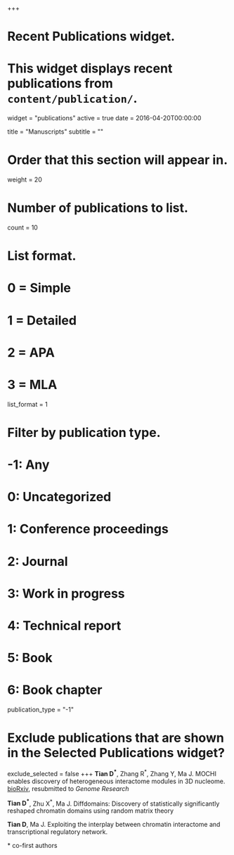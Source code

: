 +++
# Recent Publications widget.
# This widget displays recent publications from `content/publication/`.
widget = "publications"
active = true
date = 2016-04-20T00:00:00

title = "Manuscripts"
subtitle = ""

# Order that this section will appear in.
weight = 20

# Number of publications to list.
count = 10

# List format.
#   0 = Simple
#   1 = Detailed
#   2 = APA
#   3 = MLA
list_format = 1

# Filter by publication type.
# -1: Any
#  0: Uncategorized
#  1: Conference proceedings
#  2: Journal
#  3: Work in progress
#  4: Technical report
#  5: Book
#  6: Book chapter
publication_type = "-1"

# Exclude publications that are shown in the Selected Publications widget?
exclude_selected = false
+++
**Tian D<sup>*</sup>**, Zhang R<sup>*</sup>, Zhang Y,  Ma J. MOCHI enables discovery of heterogeneous interactome modules in 3D nucleome. [bioRxiv][1], resubmitted to *Genome Research*

**Tian D<sup>*</sup>**, Zhu X<sup>*</sup>, Ma J.  Diffdomains: Discovery of statistically significantly reshaped chromatin domains using random matrix theory

**Tian D**, Ma J. Exploiting the interplay between chromatin interactome and transcriptional regulatory network.

\* co-first authors

[1]: https://www.biorxiv.org/content/10.1101/542092v1

